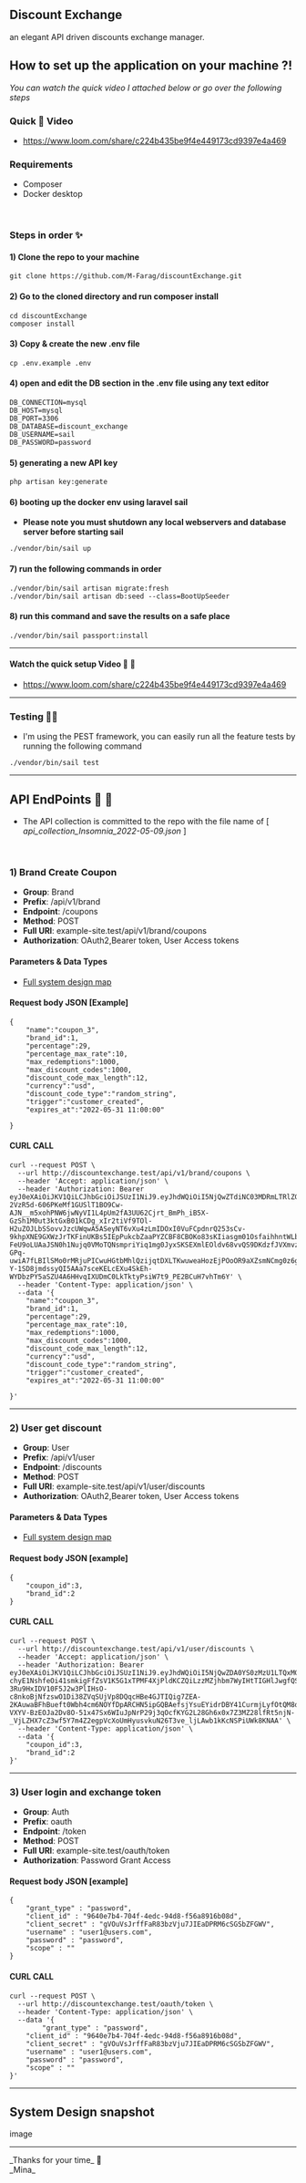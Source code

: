 ## Discount Exchange
an elegant API driven discounts exchange manager.


## How to set up the application on your machine ?!

_You can watch the quick video I attached below or go over the following steps_

### Quick 🏃 Video

- https://www.loom.com/share/c224b435be9f4e449173cd9397e4a469

### Requirements
- Composer
- Docker desktop

<br>

### Steps in order ✨

#### 1) Clone the repo to your machine
```
git clone https://github.com/M-Farag/discountExchange.git
```

#### 2) Go to the cloned directory and run composer install
```
cd discountExchange
composer install
```

#### 3) Copy & create the new .env file
```
cp .env.example .env
```

#### 4) open and edit the DB section in the .env file using any text editor 
```
DB_CONNECTION=mysql
DB_HOST=mysql
DB_PORT=3306
DB_DATABASE=discount_exchange
DB_USERNAME=sail
DB_PASSWORD=password
```

#### 5) generating a new API key
```
php artisan key:generate
```

#### 6) booting up the docker env using laravel sail
- **Please note you must shutdown any local webservers and database server before starting sail**
```
./vendor/bin/sail up
```

#### 7) run the following commands in order
```
./vendor/bin/sail artisan migrate:fresh
./vendor/bin/sail artisan db:seed --class=BootUpSeeder
```

#### 8) run this command and save the results on a safe place
```
./vendor/bin/sail passport:install
```

<hr>

#### Watch the quick setup Video 🚀 🎥

- https://www.loom.com/share/c224b435be9f4e449173cd9397e4a469


<hr>

### Testing 🔬🧪

- I'm using the PEST framework, you can easily run all the feature tests by running the following command

```
./vendor/bin/sail test
```

<hr>

## API EndPoints 🦾 🚀

- The API collection is committed to the repo with the file name of [ *api_collection_Insomnia_2022-05-09.json* ]

<br>

### 1) Brand Create Coupon

- __Group__: Brand
- __Prefix__: /api/v1/brand
- __Endpoint__: /coupons
- __Method__: POST
- __Full URI__: example-site.test/api/v1/brand/coupons
- __Authorization__: OAuth2,Bearer token, User Access tokens

#### Parameters & Data Types

- [Full system design map](https://whimsical.com/system-design-7c7i7qT7WVCGHKeK27Roc3)

#### Request body JSON [Example]
```
{
	"name":"coupon_3",
	"brand_id":1,
	"percentage":29,
	"percentage_max_rate":10,
	"max_redemptions":1000,
	"max_discount_codes":1000,
	"discount_code_max_length":12,
	"currency":"usd",
	"discount_code_type":"random_string",
	"trigger":"customer_created",
	"expires_at":"2022-05-31 11:00:00"

}
```

#### CURL CALL

```
curl --request POST \
  --url http://discountexchange.test/api/v1/brand/coupons \
  --header 'Accept: application/json' \
  --header 'Authorization: Bearer eyJ0eXAiOiJKV1QiLCJhbGciOiJSUzI1NiJ9.eyJhdWQiOiI5NjQwZTdiNC03MDRmLTRlZGMtOTRkOC1mNTZhODkxNmIwOGQiLCJqdGkiOiIyMGU4ODRjMzg2YzQ4ZGQwZTJhZTI4NWEzZjhmYzllMmZjMzVhZTdkZWIxMmVhMTgzYWRkODBiMTIyYjlkYmY3NzhmNzExOTViZDQwMDExMyIsImlhdCI6MTY1MjA1NTE0Mi45MjkyMywibmJmIjoxNjUyMDU1MTQyLjkyOTIzOSwiZXhwIjoxNjgzNTkxMTQyLjgzNjIyNiwic3ViIjoiMSIsInNjb3BlcyI6W119.fru2CxpNSlJl6X_TQXghpDBXWONMVKZFFgfgMZnDztdhN-2VzR5d-606PKeMf1GUSlT1BO9Cw-AJN__m5xohPNW6jwNyVI1L4pUm2fA3UU62Cjrt_BmPh_iB5X-GzSh1M0ut3ktGxB01kCDg_xIr2tiVf9TOl-H2uZOJLbSSovvJzcUWqwA5ASeyNT6vXu4zLmIDOxI0VuFCpdnrQ253sCv-9khpXNE9GXWzJrTKFinUKBs5IEpPukcbZaaPYZCBF8CBOKo83sKIiasgm01OsfaihhntWLbOGFx-FeU9oLUAaJSN0h1Nujq0VMoTQNsmpriYiq1mg0JyxSKSEXmlEOldv68vvQS9DKdzfJVXmvzceVZEG1p3rxlCS5DG_qO3L69ymdbrcSfBsIUMCxoj4QGd1hFKiOYVAyFvtiGdfNhCG_PfyHaQREpTiAmb9zJyD1ZpNR5l41kIpx6Tg5cn0JKWtSjshjxRlJX_Fi_T1Wb-GPq-uwiA7fLBIlSMo0rMRjuPICwuHGtbMhlQzijqtDXLTKwuweaHozEjPOoOR9aXZsmNCmg0z6gllCNPMHBNNvOK5APeDA15L56xi-Y-1SD8jmdssyQI5AAa7sceKELcEXu4SkEh-WYDbzPY5aSZU4A6HHvqIXUDmC0LkTktyPsiW7t9_PE2BCuH7vhTm6Y' \
  --header 'Content-Type: application/json' \
  --data '{
	"name":"coupon_3",
	"brand_id":1,
	"percentage":29,
	"percentage_max_rate":10,
	"max_redemptions":1000,
	"max_discount_codes":1000,
	"discount_code_max_length":12,
	"currency":"usd",
	"discount_code_type":"random_string",
	"trigger":"customer_created",
	"expires_at":"2022-05-31 11:00:00"

}'
```

<hr>



### 2) User get discount

- __Group__: User
- __Prefix__: /api/v1/user
- __Endpoint__: /discounts
- __Method__: POST
- __Full URI__: example-site.test/api/v1/user/discounts
- __Authorization__: OAuth2,Bearer token, User Access tokens

#### Parameters & Data Types

- [Full system design map](https://whimsical.com/system-design-7c7i7qT7WVCGHKeK27Roc3)


#### Request body JSON [example]
```
{
	"coupon_id":3,
	"brand_id":2
}
```

#### CURL CALL

```
curl --request POST \
  --url http://discountexchange.test/api/v1/user/discounts \
  --header 'Accept: application/json' \
  --header 'Authorization: Bearer eyJ0eXAiOiJKV1QiLCJhbGciOiJSUzI1NiJ9.eyJhdWQiOiI5NjQwZDA0YS0zMzU1LTQxMGUtYTBiZS03YmY4YmI4OWZlNDMiLCJqdGkiOiI4ZDQ5YjgyOWNmMmYzODZhYWQzNjdkYzM5ZmViMmFmZDczOGU2NzMwNGIzNzhiNGMzMjhiNTQ5NGIxNDE2YzU0ODdkNjBkNjZkMDIwODhmMSIsImlhdCI6MTY1MjA1MTE4My4zMzgzMjcsIm5iZiI6MTY1MjA1MTE4My4zMzgzMzMsImV4cCI6MTY4MzU4NzE4My4zMDQzNzUsInN1YiI6IjEiLCJzY29wZXMiOltdfQ.TdTDfMyC_hPsS8eCtvBpHEkD5L63clf8vfix75tkvPKzl9wMjYlLXJiaPh1mT3-chyE1NshfeOi41smkigFfZsV1K5G1xTPMF4XjPldKCZQiLzzMZjhbm7WyIHtTIGHlJwgfQSFPg3lU9fHWhM_bzUcKeAilqt7WCXZCJyNxHEj0o5EEhFQgGFvmgaF3XMfyPEsUoiiyrB0PU3UnxUCc_tosHWyHKIU_hLLarpe9teGgDniBFJRHPRQirlACFTty5CjIYb2crMwFevywou-3Ru9HxIDV10F5J2w3PlIHsO-c8nkoBjNfzswO1Di38ZVqSUjVp8DQqcHBe4GJTIQig7ZEA-2KAuwaBFhBueft0Wbh4cm6NOYfDpARCHN5ipGQBAefsjYsuEYidrDBY41CurmjLyfOtQM8dWAs0VO30JGKuK5Y_ny3fFVQvfnGVxfEdDyr7uoyzWp6hvf7UW_mAyol2jSWMFa52h2plSK0U8yNJMg0xREt9GQZWljK1l2CNKkWqmxNe7zfQAKOmX9MX8FxHqaItv29Sn-VXYV-BzEOJa2Dv8O-51x47Sx6WIuJpNrP29j3qOcfKYG2L28Gh6x0x7Z3MZ28lfRt5njN-_VjLZHX7cZ3wf5Y7m4Z2egpVcXoUmHyusvkuN26T3ve_ljLAwb1kKcNSPiUWk8KNAA' \
  --header 'Content-Type: application/json' \
  --data '{
	"coupon_id":3,
	"brand_id":2
}'
```

<hr>


### 3) User login and exchange token

- __Group__: Auth
- __Prefix__: oauth
- __Endpoint__: /token
- __Method__: POST
- __Full URI__: example-site.test/oauth/token
- __Authorization__: Password Grant Access

#### Request body JSON [example]
```
{
	"grant_type" : "password",
    "client_id" : "9640e7b4-704f-4edc-94d8-f56a8916b08d",
    "client_secret" : "gVOuVsJrffFaR83bzVju7JIEaDPRM6cSGSbZFGWV",
    "username" : "user1@users.com",
    "password" : "password",
    "scope" : ""
}
```

#### CURL CALL

```
curl --request POST \
  --url http://discountexchange.test/oauth/token \
  --header 'Content-Type: application/json' \
  --data '{
		"grant_type" : "password",
    "client_id" : "9640e7b4-704f-4edc-94d8-f56a8916b08d",
    "client_secret" : "gVOuVsJrffFaR83bzVju7JIEaDPRM6cSGSbZFGWV",
    "username" : "user1@users.com",
    "password" : "password",
    "scope" : ""
}'
```

<hr>

## System Design snapshot

image

<hr>
_Thanks for your time_ 👋 <br>
_Mina_
